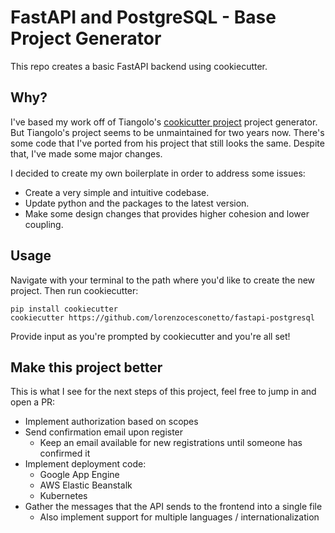 # FastAPI and PostgreSQL - Base Project Generator

This repo creates a basic FastAPI backend using cookiecutter.

## Why?

I've based my work off of Tiangolo's [cookicutter project](https://github.com/tiangolo/full-stack-fastapi-postgresql) project generator. But Tiangolo's project seems to be unmaintained for two years now. There's some code that I've ported from his project that still looks the same. Despite that, I've made some major changes.

I decided to create my own boilerplate in order to address some issues:
- Create a very simple and intuitive codebase.
- Update python and the packages to the latest version.
- Make some design changes that provides higher cohesion and lower coupling.

## Usage

Navigate with your terminal to the path where you'd like to create the new project.
Then run cookiecutter:
```
pip install cookiecutter
cookiecutter https://github.com/lorenzocesconetto/fastapi-postgresql
```

Provide input as you're prompted by cookiecutter and you're all set!

## Make this project better

This is what I see for the next steps of this project, feel free to jump in and open a PR:

- Implement authorization based on scopes
- Send confirmation email upon register
    - Keep an email available for new registrations until someone has confirmed it
- Implement deployment code:
    - Google App Engine
    - AWS Elastic Beanstalk
    - Kubernetes
- Gather the messages that the API sends to the frontend into a single file
    - Also implement support for multiple languages / internationalization

